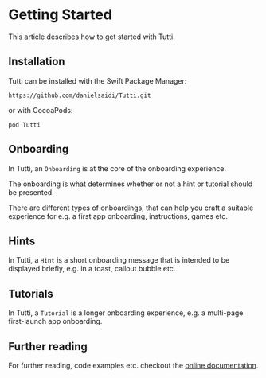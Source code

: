 #  Getting Started

This article describes how to get started with Tutti.



## Installation

Tutti can be installed with the Swift Package Manager:

```
https://github.com/danielsaidi/Tutti.git
``` 

or with CocoaPods:

```
pod Tutti
```


## Onboarding

In Tutti, an ``Onboarding`` is at the core of the onboarding experience. 

The onboarding is what determines whether or not a hint or tutorial should be presented.

There are different types of onboardings, that can help you craft a suitable experience for e.g. a first app onboarding, instructions, games etc.


## Hints

In Tutti, a ``Hint`` is a short onboarding message that is intended to be displayed briefly, e.g. in a toast, callout bubble etc.


## Tutorials

In Tutti, a ``Tutorial`` is a longer onboarding experience, e.g. a multi-page first-launch app onboarding.


## Further reading

For further reading, code examples etc. checkout the [online documentation][Documentation].


[Documentation]: https://danielsaidi.github.io/Tutti/documentation/tutti/
